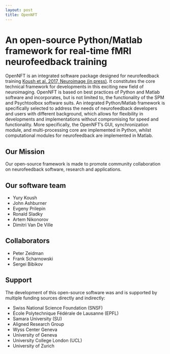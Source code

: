 ```yaml
---
layout: post
title: OpenNFT
---
```


# An open-source Python/Matlab framework for real-time fMRI neurofeedback training

OpenNFT is an integrated software package designed for neurofeedback training [Koush et al. 2017, Neuroimage (in press)](http://www.sciencedirect.com/science/article/pii/S1053811917305050). It constitutes the core technical framework for developments in this exciting new field of neuroimaging. OpenNFT is based on best practices of Python and Matlab software and incorporates, but is not limited to, the functionality of the SPM and Psychtoolbox software suits. An integrated Python/Matlab framework is specifically selected to address the needs of neurofeedback developers and users with different background, which allows for flexibility in developments and implementations without compromising for speed and functionality. More specifically, the OpenNFT’s GUI, synchronization module, and multi-processing core are implemented in Python, whilst computational modules for neurofeedback are implemented in Matlab.

## Our Mission
Our open-source framework is made to promote community collaboration on neurofeedback software, research and applications.

## Our software team
- Yury Koush
- John Ashburner
- Evgeny Prilepin
- Ronald Sladky
- Artem Nikonorov
- Dimitri Van De Ville

## Collaborators
- Peter Zeidman
- Frank Scharnowski
- Sergei Bibikov

## Support

The development of this open-source software was and is supported by multiple funding sources directly and indirectly:
- Swiss National Science Foundation (SNSF)
- École Polytechnique Fédérale de Lausanne (EPFL)
- Samara University (SU)
- Aligned Research Group
- Wyss Center Geneva
- University of Geneva
- University College London (UCL)
- University of Zurich
